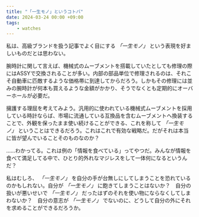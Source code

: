 ```yaml
---
title: "「一生モノ」というコトバ"
date: 2024-03-24 00:00 +09:00
tags:
    - watches
---
```


私は、高級ブランドを扱う記事でよく目にする _「一生モノ」_ という表現を好ましいものだとは思わない。

腕時計に関して言えば、機械式のムーブメントを搭載していたとしても修理の際にはASSYで交換されることが多い。内部の部品単位で修理されるのは、それこそ自動車に匹敵するような価格帯に到達してからだろう。しかもその修理には並みの腕時計が何本も買えるような金額がかかり、そうでなくとも定期的にオーバーホールが必要だ。

擁護する理屈を考えてみよう。汎用的に使われている機械式ムーブメントを採用している時計ならば、市場に流通している互換品を含むムーブメントへ換装することで、外観を保ったまま使い続けることができる、これを称して _「一生モノ」_ ということはできるだろう。これはこれで有効な戦略だ。だがそれは本当に皆が望んでいることそのものなのか？

……わかってる。これは例の「情報を食べている」ってやつだ。みんなが情報を食べて満足してる中で、ひとり的外れなマジレスをして一体何になるというんだ？

私はむしろ、 _「一生モノ」_ を自分の手が台無しにしてしまうことを恐れているのかもしれない。自分が _「一生モノ」_ に飽きてしまうことはないか？　自分の扱いが悪いせいで _「一生モノ」_ だったはずのそれを使い物にならなくしてしまわないか？　自分の意志が _「一生モノ」_ でないのに、どうして自分の外にそれを求めることができるだろうか。

